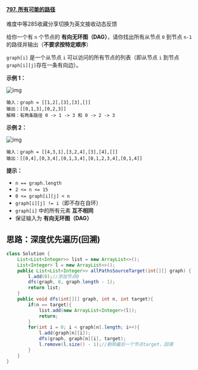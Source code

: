 #### [797. 所有可能的路径](https://leetcode.cn/problems/all-paths-from-source-to-target/)

难度中等285收藏分享切换为英文接收动态反馈

给你一个有 `n` 个节点的 **有向无环图（DAG）**，请你找出所有从节点 `0` 到节点 `n-1` 的路径并输出（**不要求按特定顺序**）

 `graph[i]` 是一个从节点 `i` 可以访问的所有节点的列表（即从节点 `i` 到节点 `graph[i][j]`存在一条有向边）。

 

**示例 1：**

![img](https://assets.leetcode.com/uploads/2020/09/28/all_1.jpg)

```
输入：graph = [[1,2],[3],[3],[]]
输出：[[0,1,3],[0,2,3]]
解释：有两条路径 0 -> 1 -> 3 和 0 -> 2 -> 3
```

**示例 2：**

![img](https://assets.leetcode.com/uploads/2020/09/28/all_2.jpg)

```
输入：graph = [[4,3,1],[3,2,4],[3],[4],[]]
输出：[[0,4],[0,3,4],[0,1,3,4],[0,1,2,3,4],[0,1,4]]
```

 

**提示：**

- `n == graph.length`
- `2 <= n <= 15`
- `0 <= graph[i][j] < n`
- `graph[i][j] != i`（即不存在自环）
- `graph[i]` 中的所有元素 **互不相同**
- 保证输入为 **有向无环图（DAG）**

 ## 思路：深度优先遍历(回溯)

```java
class Solution {
    List<List<Integer>> list = new ArrayList<>();
    List<Integer> l = new ArrayList<>();
    public List<List<Integer>> allPathsSourceTarget(int[][] graph) {
        l.add(0);//添加节点0
        dfs(graph, 0, graph.length - 1);
        return list;
    }
    public void dfs(int[][] graph, int n, int target){
        if(n == target){
            list.add(new ArrayList<Integer>(l));
            return;
        }
        for(int i = 0; i < graph[n].length; i++){
            l.add(graph[n][i]);
            dfs(graph, graph[n][i], target);
            l.remove(l.size() - 1);//删除最后一个节点target，回溯
        }
    }
}
```